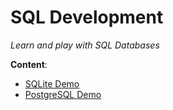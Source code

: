 # SQL Development

_Learn and play with SQL Databases_

**Content**:

- [SQLite Demo](SQLite/README.md)
- [PostgreSQL Demo](PostgreSQL/README.md)
